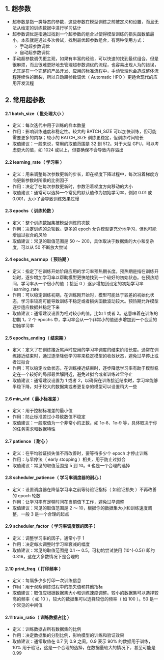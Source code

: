 ## 1. 超参数

- 超参数是指一类静态的参数，这些参数在模型训练之前被定义和设置，而且无法从给定的训练数据中进行学习估计
- 超参数调优是指通过找到一个超参数的组合以使得模型训练的损失函数值最小，本质就是通过多次尝试，找到最优超参数组合，有两种使用方式：
  - 手动超参数调优
  - 自动超参数调优
- 手动超参数调优更主观，如果有丰富的经验，可以快速的找到最优组合。但是很麻烦，而且很难更好地去管理超参数调优的流程，也容易出现人为的错误，尤其是在一个完整的产品开发、应用的标准流程中，手动管理也会造成整体流程连续性的断裂，所以自动超参数调优（ Automatic HPO ）更适合现代的应用开发流程

## 2. 常用超参数

#### 2.1 batch_size（ 批处理大小 ）

- 定义：每次迭代中用于训练的样本数量
- 作用：影响训练速度和稳定性。较大的 BATCH_SIZE 可以加快训练，但可能需要更多的内存；较小的 BATCH_SIZE 训练更稳定，但训练时间较长
- 取值建议：一般来说，常用的取值范围是 32 到 512。对于大型 GPU，可以考虑更大的值，如 1024 或以上，但要确保不会导致内存溢出

#### 2.2 learning_rate（ 学习率 ）

- 定义：用来调整每次参数更新的步长，即在梯度下降过程中，每次沿着梯度方向更新参数时所乘的比例因子
- 作用：决定了在每次参数更新时，参数沿着梯度方向移动的大小
- 取值建议：通常可以选择一个常见的默认值作为初始学习率，例如 0.01 或 0.001，太小了会导致训练效果过慢

#### 2.3 epochs（ 训练轮数 ）

- 定义：整个训练数据集被模型训练的次数
- 作用：决定训练的总轮数。更多的 epoch 允许模型更充分地学习，但也可能增加过拟合的风险
- 取值建议：常见的取值范围是 50 ～ 200，具体取决于数据集的大小和复杂度，可以从 50 不断放大尝试

#### 2.4 epochs_warmup（ 预热期 ）

- 定义：指定了在训练开始阶段应用的学习率预热期长度。预热期是指在训练开始时，逐步增加学习率以帮助模型更快地找到一个较好的初始状态。在预热期间，学习率从一个很小的值（ 接近 0 ）逐步增加到设定的初始学习率 learning_rate
- 作用：可以稳定训练初期，在训练刚开始时，模型可能处于较差的初始化状态，学习率较高可能导致训练不稳定或者损失函数波动较大。预热期允许模型逐步适应数据并稳定下来
- 取值建议：通常建议设置为相对较小的值，比如 1 或者 2。这意味着在训练的初期 1，2 个 epochs 中，学习率会从一个非常小的值逐步增加到一个合适的初始学习率

#### 2.5 epochs_ending（ 结束期 ）

- 定义：定义了在训练接近尾声时应用的学习率调度的结束阶段长度。通常在训练接近结束时，通过逐渐降低学习率来稳定模型的收敛状态，避免过早停止或者过拟合
- 作用：可以稳定收敛状态，在训练接近结束时，逐步降低学习率有助于模型稳定在一个较好的局部最优解附近，避免过拟合或者训练过早停止
- 取值建议：通常建议设置为 1 或者 2，以确保在训练接近结束时，学习率能够平稳下降，对于较大的数据集或者更复杂的模型可以设置稍大一些

#### 2.6 min_std（ 最小标准差 ）

- 定义：用于控制标准差的最小值
- 作用：防止标准差过小导致数值不稳定
- 取值建议：一般取值为一个非常小的正数，如 1e-8、1e-9 等，具体取决于你的任务需求和数据特性

#### 2.7 patience（ 耐心 ）

- 定义：在平均验证损失值不再改善时，要等待多少个 epoch 才停止训练
- 作用：与早停法（ early stopping ）相关，用于防止过拟合
- 取值建议：常见的取值范围是 5 到 10。6 也是一个合理的选择

#### 2.8 scheduler_patience（ 学习率调度器的耐心 ）

- 定义：设置调度器在降低学习率之前等待验证指标（ 如验证损失 ）不再改善的 epoch 轮数
- 作用：让学习率有足够时间在当前值下工作，避免过早调整
- 取值建议：常见的取值范围是 2 ～ 10，根据你的数据集大小和训练速度调整，一般 3 是一个合理的起点

#### 2.9 scheduler_factor（ 学习率调度器的因子 ）

- 定义：调整学习率的因子，通常小于 1
- 作用：决定每次调整时学习率衰减的幅度
- 取值建议：常见的取值范围是 0.1 ～ 0.5。可初始尝试使用 (10^{-0.5}) 即约 0.316，这在大多数情况下是合理的

#### 2.10 print_freq（ 打印频率 ）

- 定义：每隔多少步打印一次训练信息
- 作用：用于观察训练过程中的损失值和其他指标
- 取值建议：取值应根据数据集大小和训练速度调整。较小的数据集可以选择较高的频率（ 如 10 ），较大的数据集可以选择较低的频率（ 如 100 ）。50 是一个常见的中间值

#### 2.11 train_ratio（ 训练数据占比 ）

- 定义：训练数据占所有数据集的比例
- 作用：决定数据集的分割比例，影响模型的训练和验证效果
- 取值建议：通常取值在 0.7 到 0.9 之间。0.9 表示 90% 的数据用于训练，10% 用于验证，这是一个合理的选择，在数据量较大的情况下，甚至可能是 0.99
